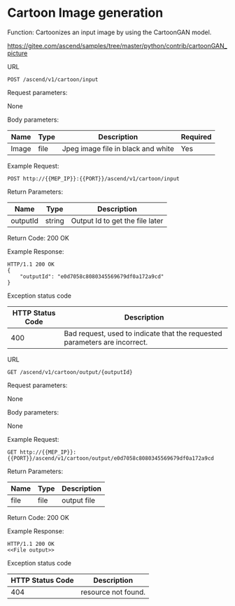  Cartoon Image generation
==============

Function: Cartoonizes an input image by using the CartoonGAN model.

https://gitee.com/ascend/samples/tree/master/python/contrib/cartoonGAN_picture

URL
```
POST /ascend/v1/cartoon/input
```

Request parameters:

None

Body parameters:

| Name          | Type                        | Description              | Required      |
| ------------- | --------------------------- | ------------------------ | ------------- |
| Image    | file                      | Jpeg image file  in black and white    | Yes |

Example Request:

```
POST http://{{MEP_IP}}:{{PORT}}/ascend/v1/cartoon/input
```

Return Parameters:

| Name          | Type                        | Description              |
| ------------- | --------------------------- | ------------------------ |
| outputId     | string                     | Output Id to get the file later                  |

Return Code: 200 OK

Example Response:
```
HTTP/1.1 200 OK
{
    "outputId": "e0d7058c8080345569679df0a172a9cd"
}
```

Exception status code

| HTTP Status Code | Description |
| --- | --- |
| 400  | Bad request, used to indicate that the requested parameters are incorrect. |

URL

```
GET /ascend/v1/cartoon/output/{outputId}
```

Request parameters:

None

Body parameters:

None

Example Request:

```
GET http://{{MEP_IP}}:{{PORT}}/ascend/v1/cartoon/output/e0d7058c8080345569679df0a172a9cd
```

Return Parameters:

| Name          | Type                        | Description              |
| ------------- | --------------------------- | ------------------------ |
| file     | file                     | output file                |

Return Code: 200 OK

Example Response:
```
HTTP/1.1 200 OK
<<File output>>
```
Exception status code

| HTTP Status Code | Description |
| --- | --- |
| 404  | resource not found. |